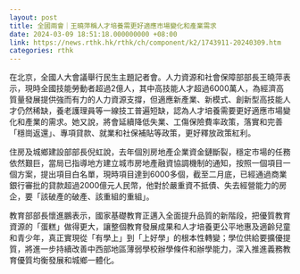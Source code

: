```yaml
---
layout: post
title: 全國兩會｜王曉萍稱人才培養需更好適應市場變化和產業需求
date: 2024-03-09 18:51:18.000000000 +08:00
link: https://news.rthk.hk/rthk/ch/component/k2/1743911-20240309.htm
categories: rthk
---
```


在北京，全國人大會議舉行民生主題記者會。人力資源和社會保障部部長王曉萍表示，現時全國技能勞動者超過2億人，其中高技能人才超過6000萬人，為經濟高質量發展提供強而有力的人力資源支撐，但適應新產業、新模式、創新型高技能人才仍然稀缺，養老護理員等一線技工普遍短缺，認為人才培養需要更好適應市場變化和產業的需求。她又說，將會延續降低失業、工傷保險費率政策，落實和完善「穩崗返還」、專項貸款、就業和社保補貼等政策，更好釋放政策紅利。

住房及城鄉建設部部長倪虹說，去年個別房地產企業資金鏈斷裂，穩定市場的任務依然艱巨，當局已指導地方建立城市房地產融資協調機制的通知，按照一個項目一個方案，提出項目白名單，現時項目達到6000多個，截至二月底，已經通過商業銀行審批的貸款超過2000億元人民幣，他對於嚴重資不抵債、失去經營能力的房企，要「該破產的破產、該重組的重組」。

教育部部長懷進鵬表示，國家基礎教育正邁入全面提升品質的新階段，把優質教育資源的「蛋糕」做得更大，讓整個教育發展成果和人才培養更公平地惠及適齡兒童和青少年，真正實現從「有學上」到「上好學」的根本性轉變；學位供給要擴優提質，將進一步持續改善中西部地區薄弱學校辦學條件和辦學能力，深入推進義務教育優質均衡發展和城鄉一體化。
